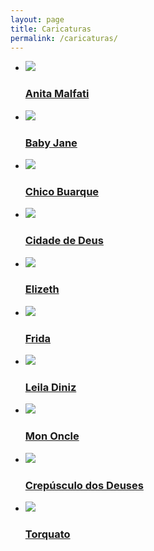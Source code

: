 ```yaml
---
layout: page
title: Caricaturas
permalink: /caricaturas/
---
```


<ul class="cbp-rfgrid">
  <li>
    <a href="/caricaturas/anita">
      <img src="/assets/images/anita.jpg" />
      <div><h3>Anita Malfati</h3></div>
    </a>
  </li>
  <li>
    <a href="/caricaturas/baby">
      <img src="/assets/images/baby.jpg" />
      <div><h3>Baby Jane</h3></div>
    </a>
  </li>
  <li>
    <a href="/caricaturas/chico">
      <img src="/assets/images/chico.jpg" />
      <div><h3>Chico Buarque</h3></div>
    </a>
  </li>
  <li>
    <a href="/caricaturas/cidade">
      <img src="/assets/images/cidade.jpg" />
      <div><h3>Cidade de Deus</h3></div>
    </a>
  </li>
  <li>
    <a href="/caricaturas/elizeth">
      <img src="/assets/images/elizeth.jpg" />
      <div><h3>Elizeth</h3></div>
    </a>
  </li>
  <li>
    <a href="/caricaturas/frida">
      <img src="/assets/images/frida.jpg" />
      <div><h3>Frida</h3></div>
    </a>
  </li>
  <li>
    <a href="/caricaturas/leila">
      <img src="/assets/images/leila.jpg" />
      <div><h3>Leila Diniz</h3></div>
    </a>
  </li>
  <li>
    <a href="/caricaturas/mononcle">
      <img src="/assets/images/mononcle.jpg" />
      <div><h3>Mon Oncle</h3></div>
    </a>
  </li>
  <li>
    <a href="/caricaturas/crepusculo">
      <img src="/assets/images/normadesmond.jpg" />
      <div><h3>Crepúsculo dos Deuses</h3></div>
    </a>
  </li>
  <li>
    <a href="/caricaturas/torquato">
      <img src="/assets/images/torquato.jpg" />
      <div><h3>Torquato</h3></div>
    </a>
  </li>
</ul>